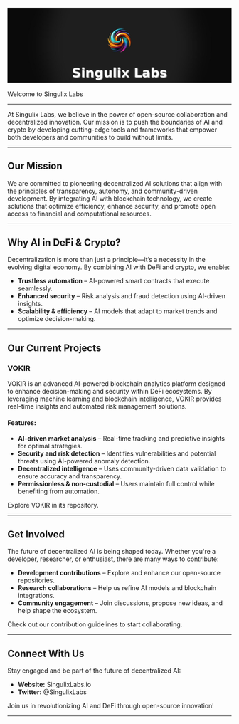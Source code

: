 ![Singulix Labs Banner](twitter_banner_singulix_updated.jpg)

Welcome to Singulix Labs

---

At Singulix Labs, we believe in the power of open-source collaboration and decentralized innovation. Our mission is to push the boundaries of AI and crypto by developing cutting-edge tools and frameworks that empower both developers and communities to build without limits.

---

## Our Mission

We are committed to pioneering decentralized AI solutions that align with the principles of transparency, autonomy, and community-driven development. By integrating AI with blockchain technology, we create solutions that optimize efficiency, enhance security, and promote open access to financial and computational resources.

---

## Why AI in DeFi & Crypto?

Decentralization is more than just a principle—it’s a necessity in the evolving digital economy. By combining AI with DeFi and crypto, we enable:

- **Trustless automation** – AI-powered smart contracts that execute seamlessly.
- **Enhanced security** – Risk analysis and fraud detection using AI-driven insights.
- **Scalability & efficiency** – AI models that adapt to market trends and optimize decision-making.

---

## Our Current Projects

### VOKIR

VOKIR is an advanced AI-powered blockchain analytics platform designed to enhance decision-making and security within DeFi ecosystems. By leveraging machine learning and blockchain intelligence, VOKIR provides real-time insights and automated risk management solutions.

#### Features:

- **AI-driven market analysis** – Real-time tracking and predictive insights for optimal strategies.
- **Security and risk detection** – Identifies vulnerabilities and potential threats using AI-powered anomaly detection.
- **Decentralized intelligence** – Uses community-driven data validation to ensure accuracy and transparency.
- **Permissionless & non-custodial** – Users maintain full control while benefiting from automation.

Explore VOKIR in its repository.

---

## Get Involved

The future of decentralized AI is being shaped today. Whether you're a developer, researcher, or enthusiast, there are many ways to contribute:

- **Development contributions** – Explore and enhance our open-source repositories.
- **Research collaborations** – Help us refine AI models and blockchain integrations.
- **Community engagement** – Join discussions, propose new ideas, and help shape the ecosystem.

Check out our contribution guidelines to start collaborating.

---

## Connect With Us

Stay engaged and be part of the future of decentralized AI:

- **Website:** SingulixLabs.io
- **Twitter:** @SingulixLabs

Join us in revolutionizing AI and DeFi through open-source innovation!

---

